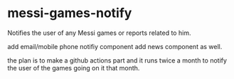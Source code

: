 # messi-games-notify
Notifies the user of any Messi games or reports related to him.


add email/mobile phone notifiy component
add news component as well.

the plan is to make a github actions part and it runs twice a month to notify the user of the games going on it that month.

